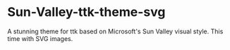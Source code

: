 # Sun-Valley-ttk-theme-svg
A stunning theme for ttk based on Microsoft's Sun Valley visual style. This time with SVG images.
